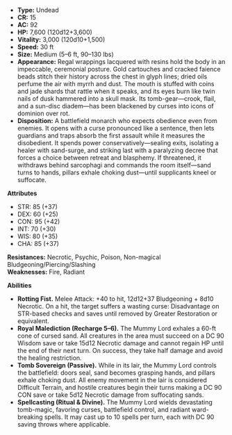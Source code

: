 - **Type:** Undead
- **CR:** 15
- **AC:** 92
- **HP:** 7,600 (120d12+3,600)
- **Vitality:** 3,000 (120d10+1,500)
- **Speed:** 30 ft
- **Size:** Medium (5–6 ft, 90–130 lbs)
- **Appearance:** Regal wrappings lacquered with resins hold the body in an impeccable, ceremonial posture. Gold cartouches and cracked faience beads stitch their history across the chest in glyph lines; dried oils perfume the air with myrrh and dust. The mouth is stuffed with coins and jade shards that rattle when it speaks, and its eyes burn like twin nails of dusk hammered into a skull mask. Its tomb-gear—crook, flail, and a sun-disc diadem—has been blackened by curses into icons of dominion over rot.
- **Disposition:** A battlefield monarch who expects obedience even from enemies. It opens with a curse pronounced like a sentence, then lets guardians and traps absorb the first assault while it measures the disobedient. It spends power conservatively—sealing exits, isolating a healer with sand-surge, and striking last with a paralyzing decree that forces a choice between retreat and blasphemy. If threatened, it withdraws behind sarcophagi and commands the room itself—sand turns to hands, pillars exhale choking dust—until supplicants kneel or suffocate.

**Attributes**
- STR: 85 (+37)
- DEX: 60 (+25)
- CON: 95 (+42)
- INT: 70 (+30)
- WIS: 80 (+35)
- CHA: 85 (+37)

**Resistances:** Necrotic, Psychic, Poison, Non-magical Bludgeoning/Piercing/Slashing  
**Weaknesses:** Fire, Radiant

**Abilities**
- **Rotting Fist.** Melee Attack: +40 to hit, 12d12+37 Bludgeoning + 8d10 Necrotic. On a hit, the target suffers a wasting curse: Disadvantage on STR-based checks and saves until removed by Greater Restoration or equivalent.
- **Royal Malediction (Recharge 5–6).** The Mummy Lord exhales a 60-ft cone of cursed sand. All creatures in the area must succeed on a DC 90 Wisdom save or take 15d12 Necrotic damage and cannot regain HP until the end of their next turn. On success, they take half damage and avoid the healing restriction.
- **Tomb Sovereign (Passive).** While in its lair, the Mummy Lord controls the battlefield: doors seal, sand becomes grasping hands, and pillars exhale choking dust. All enemy movement in the lair is considered Difficult Terrain, and hostile creatures begin their turns making a DC 90 CON save or take 5d12 Necrotic damage from suffocating sands.
- **Spellcasting (Ritual & Divine).** The Mummy Lord wields devastating tomb-magic, favoring curses, battlefield control, and radiant ward-breaking spells. It may cast up to 10 spells per turn, each with DC 90 saving throws where applicable.